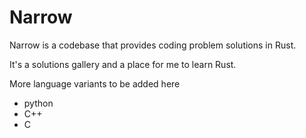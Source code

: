 # Narrow

Narrow is a codebase that provides coding problem solutions in Rust.

It's a solutions gallery and a place for me to learn Rust.

More language variants to be added here

- python 
- C++
- C
